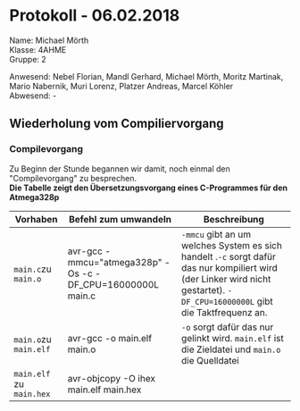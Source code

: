 # Protokoll - 06.02.2018
Name: Michael Mörth  
Klasse: 4AHME  
Gruppe: 2  

Anwesend: Nebel Florian, Mandl Gerhard, Michael Mörth, Moritz Martinak, Mario Nabernik, Muri Lorenz, Platzer Andreas, Marcel Köhler    
Abwesend: -

## Wiederholung vom Compiliervorgang
### Compilevorgang
Zu Beginn der Stunde begannen wir damit, noch einmal den "Compilevorgang" zu besprechen.  
**Die Tabelle zeigt den Übersetzungsvorgang eines C-Programmes für den Atmega328p**

Vorhaben | Befehl zum umwandeln | Beschreibung
--------------- | --------- | ---------
`main.c`zu `main.o` | avr-gcc -mmcu="atmega328p" -Os -c -DF_CPU=16000000L main.c | `-mmcu` gibt an um welches System es sich handelt .`-c` sorgt dafür das nur kompiliert wird (der Linker wird nicht gestartet). `-DF_CPU=16000000L` gibt die Taktfrequenz an.
`main.o`zu `main.elf`| avr-gcc -o main.elf main.o | `-o` sorgt dafür das nur gelinkt wird. `main.elf` ist die Zieldatei und `main.o` die Quelldatei
`main.elf` zu `main.hex` | avr-objcopy -O ihex main.elf main.hex | 
